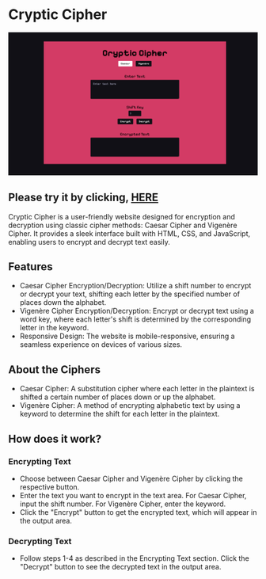# Cryptic Cipher

<img src="images/cryptic_cipher_ss.png" alt="Screenshot of the website, Cryptic Cipher" width="1000">

## Please try it by clicking, <a href="https://nissubba1.github.io/Cryptic_Cipher/">HERE</a>

Cryptic Cipher is a user-friendly website designed for encryption and decryption using classic cipher methods: Caesar
Cipher and Vigenère Cipher. It provides a sleek interface built with HTML, CSS, and JavaScript, enabling users to
encrypt and decrypt text easily.

## Features

- Caesar Cipher Encryption/Decryption: Utilize a shift number to encrypt or decrypt your text, shifting each letter by
  the specified number of places down the alphabet.
- Vigenère Cipher Encryption/Decryption: Encrypt or decrypt text using a word key, where each letter's shift is
  determined by the corresponding letter in the keyword.
- Responsive Design: The website is mobile-responsive, ensuring a seamless experience on devices of various sizes.

## About the Ciphers

- Caesar Cipher: A substitution cipher where each letter in the plaintext is shifted a certain number of places down or
  up the alphabet.
- Vigenère Cipher: A method of encrypting alphabetic text by using a keyword to determine the shift for each letter in
  the plaintext.

## How does it work?

### Encrypting Text

- Choose between Caesar Cipher and Vigenère Cipher by clicking the respective button.
- Enter the text you want to encrypt in the text area.
  For Caesar Cipher, input the shift number. For Vigenère Cipher, enter the keyword.
- Click the "Encrypt" button to get the encrypted text, which will appear in the output area.

### Decrypting Text

- Follow steps 1-4 as described in the Encrypting Text section.
  Click the "Decrypt" button to see the decrypted text in the output area.
